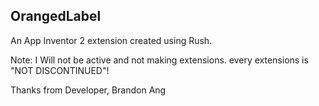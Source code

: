 ## OrangedLabel

An App Inventor 2 extension created using Rush.

Note: I Will not be active and not making extensions. every extensions is "NOT DISCONTINUED"!

Thanks from Developer,
Brandon Ang
